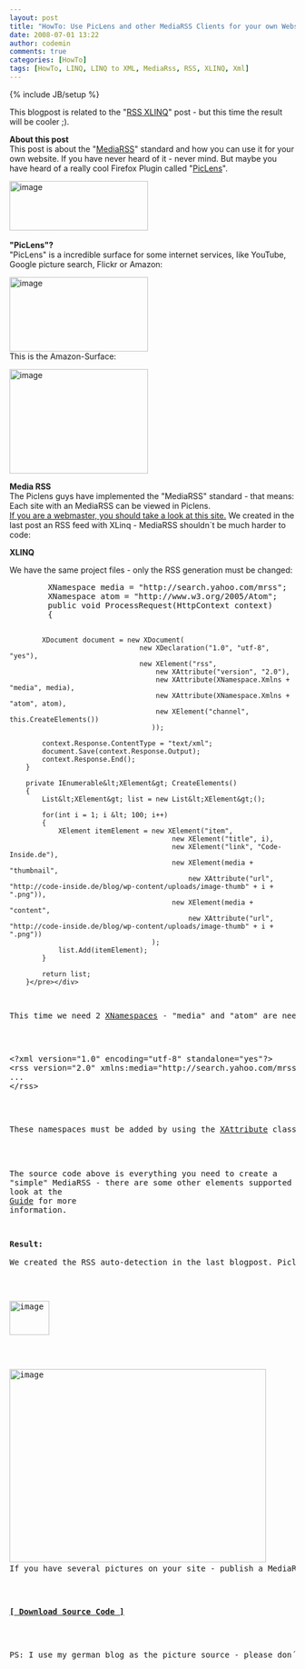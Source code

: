 ```yaml
---
layout: post
title: "HowTo: Use PicLens and other MediaRSS Clients for your own Website (create MediaRSS with LINQ to XML)"
date: 2008-07-01 13:22
author: codemin
comments: true
categories: [HowTo]
tags: [HowTo, LINQ, LINQ to XML, MediaRss, RSS, XLINQ, Xml]
---
```

{% include JB/setup %}
<p>This blogpost is related to the &quot;<a href="http://code-inside.de/blog-in/2008/06/20/howto-create-rss-feeds-with-linq-to-xml-xlinq/">RSS XLINQ</a>&quot; post - but this time the result will be cooler ;).</p>  <p><strong>About this post      <br /></strong>This post is about the &quot;<a href="http://en.wikipedia.org/wiki/Media_RSS">MediaRSS</a>&quot; standard and how you can use it for your own website. If you have never heard of it - never mind. But maybe you have heard of a really cool Firefox Plugin called &quot;<a href="http://www.piclens.com/">PicLens</a>&quot;.</p>  <p><a href="http://code-inside.de/blog-in/wp-content/uploads/image28.png"><img style="border-top-width: 0px; border-left-width: 0px; border-bottom-width: 0px; border-right-width: 0px" height="87" alt="image" src="http://code-inside.de/blog-in/wp-content/uploads/image-thumb28.png" width="244" border="0" /></a>&#160;</p>  <p><strong>&quot;PicLens&quot;?      <br /></strong>&quot;PicLens&quot; is a incredible surface for some internet services, like YouTube, Google picture search, Flickr or Amazon:</p>  <p><a href="http://code-inside.de/blog-in/wp-content/uploads/image29.png"><img style="border-top-width: 0px; border-left-width: 0px; border-bottom-width: 0px; border-right-width: 0px" height="131" alt="image" src="http://code-inside.de/blog-in/wp-content/uploads/image-thumb29.png" width="244" border="0" /></a>     <br />This is the Amazon-Surface:</p>  <p><a href="http://code-inside.de/blog-in/wp-content/uploads/image30.png"><img style="border-top-width: 0px; border-left-width: 0px; border-bottom-width: 0px; border-right-width: 0px" height="184" alt="image" src="http://code-inside.de/blog-in/wp-content/uploads/image-thumb30.png" width="244" border="0" /></a></p>  <p><strong>Media RSS      <br /></strong>The Piclens guys have implemented the &quot;MediaRSS&quot; standard - that means: Each site with an MediaRSS can be viewed in Piclens.&#160; <br /><a href="http://piclens.com/lite/webmasterguide.php">If you are a webmaster, you should take a look at this site.</a> We created in the last post an RSS feed with XLinq - MediaRSS shouldn&#180;t be much harder to code:</p>  <p><strong>XLINQ</strong></p>  <p>We have the same project files - only the RSS generation must be changed:</p>  <div class="wlWriterSmartContent" id="scid:812469c5-0cb0-4c63-8c15-c81123a09de7:8bd12e9a-8777-497b-8b4f-6468ea26fc9b" style="padding-right: 0px; display: inline; padding-left: 0px; float: none; padding-bottom: 0px; margin: 0px; padding-top: 0px"><pre name="code" class="c#">        XNamespace media = "http://search.yahoo.com/mrss";
        XNamespace atom = "http://www.w3.org/2005/Atom";
        public void ProcessRequest(HttpContext context)
        {
           

            XDocument document = new XDocument(
                                    new XDeclaration("1.0", "utf-8", "yes"),
                                    new XElement("rss",
                                        new XAttribute("version", "2.0"),
                                        new XAttribute(XNamespace.Xmlns + "media", media),
                                        new XAttribute(XNamespace.Xmlns + "atom", atom),
                                        new XElement("channel", this.CreateElements())
                                       ));

            context.Response.ContentType = "text/xml";
            document.Save(context.Response.Output);
            context.Response.End();
        }

        private IEnumerable&lt;XElement&gt; CreateElements()
        {
            List&lt;XElement&gt; list = new List&lt;XElement&gt;();

            for(int i = 1; i &lt; 100; i++)
            {
                XElement itemElement = new XElement("item",
                                            new XElement("title", i),
                                            new XElement("link", "Code-Inside.de"),
                                            new XElement(media + "thumbnail", 
                                                new XAttribute("url", "http://code-inside.de/blog/wp-content/uploads/image-thumb" + i + ".png")),
                                            new XElement(media + "content",
                                                new XAttribute("url", "http://code-inside.de/blog/wp-content/uploads/image-thumb" + i + ".png"))
                                       );
                list.Add(itemElement);
            }

            return list;
        }</pre></div>

<p>This time we need 2 <a href="http://msdn.microsoft.com/en-us/library/system.xml.linq.xnamespace.aspx">XNamespaces</a> - &quot;media&quot; and &quot;atom&quot; are need to create a valid MediaRSS:</p>

<div class="wlWriterSmartContent" id="scid:812469c5-0cb0-4c63-8c15-c81123a09de7:3a887256-5386-4b19-9bf9-01932c870343" style="padding-right: 0px; display: inline; padding-left: 0px; float: none; padding-bottom: 0px; margin: 0px; padding-top: 0px"><pre name="code" class="c#">&lt;?xml version="1.0" encoding="utf-8" standalone="yes"?&gt;
&lt;rss version="2.0" xmlns:media="http://search.yahoo.com/mrss" xmlns:atom="http://www.w3.org/2005/Atom"&gt;
...
&lt;/rss&gt;</pre></div>

<p>These namespaces must be added by using the <a href="http://msdn.microsoft.com/en-us/library/system.xml.linq.xattribute.aspx">XAttribute</a> class. The syntax is in my point of view a bit to complex, but I didn&#180;t&#160; find a better way.&#160; <br />

  <br />The source code above is everything you need to create a &quot;simple&quot; MediaRSS - there are some other elements supported by piclens - look at the <a href="http://piclens.com/lite/webmasterguide.php">Guide</a> for more information.</p>

<p><strong>Result: 
    <br /></strong>We created the RSS auto-detection in the last blogpost. Piclens can now find the MediaRSS elements and show us the pictures on the &quot;Wall&quot; (the Piclens-Button glow if it find a MediaRSS Feed on the site) :</p>

<p><a href="http://code-inside.de/blog-in/wp-content/uploads/image31.png"><img style="border-top-width: 0px; border-left-width: 0px; border-bottom-width: 0px; border-right-width: 0px" height="60" alt="image" src="http://code-inside.de/blog-in/wp-content/uploads/image-thumb31.png" width="70" border="0" /></a></p>

<p><a href="http://code-inside.de/blog-in/wp-content/uploads/image32.png"><img style="border-top-width: 0px; border-left-width: 0px; border-bottom-width: 0px; border-right-width: 0px" height="340" alt="image" src="http://code-inside.de/blog-in/wp-content/uploads/image-thumb32.png" width="452" border="0" /></a>&#160; <br />If you have several pictures on your site - publish a MediaRSS Feed. It&#180;s very easy and it&#180;s an open standard (<a href="http://search.yahoo.com/mrss">Specification @ Yahoo</a>) - Piclens is just one MediaRSS Client (but today the client with the best surface).</p>

<p><strong><a href="http://code-inside.de/files/democode/mediarss/mediarss.zip">[ Download Source Code ]</a></strong></p>

<p>PS: I use my german blog as the picture source - please don&#180;t abuse this example (traffic :( ) ;)</p>
